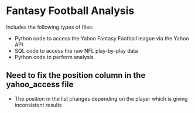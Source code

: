# Fantasy Football Analysis
Includes the following types of files:
* Python code to access the Yahoo Fantasy Football league via the Yahoo API
* SQL code to access the raw NFL play-by-play data
* Python code to perform analysis

## Need to fix the position column in the yahoo_access file
* The position in the list changes depending on the player which is giving inconsistent results
